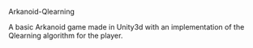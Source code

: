 Arkanoid-Qlearning

A basic Arkanoid game made in Unity3d with an implementation of the Qlearning algorithm for the player.
